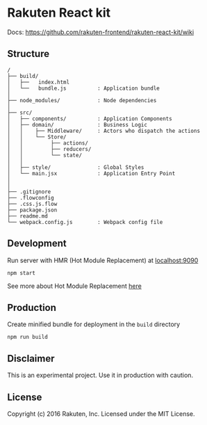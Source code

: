 # Rakuten React kit

Docs: https://github.com/rakuten-frontend/rakuten-react-kit/wiki

## Structure
```
/
├── build/                   
│   ├──   index.html
│   └──   bundle.js          : Application bundle
│
├── node_modules/            : Node dependencies
│
├── src/
│   ├── components/          : Application Components
│   ├── domain/              : Business Logic
│   │    ├── Middleware/     : Actors who dispatch the actions
│   │    └── Store/        
│   │         ├── actions/   
│   │         ├── reducers/   
│   │         └── state/  
│   │
│   ├── style/               : Global Styles
│   └── main.jsx             : Application Entry Point
│
│
├── .gitignore               
├── .flowconfig              
├── .css.js.flow             
├── package.json             
├── readme.md                
└── webpack.config.js        : Webpack config file
```
## Development

Run server with HMR (Hot Module Replacement) at [localhost:9090](http://localhost:9090)

```
npm start
```
See more about Hot Module Replacement [here](https://webpack.github.io/docs/hot-module-replacement.html)

## Production

Create minified bundle for deployment in the `build` directory

```
npm run build
```

## Disclaimer
This is an experimental project. Use it in production with caution.

## License

Copyright (c) 2016 Rakuten, Inc. Licensed under the MIT License.
